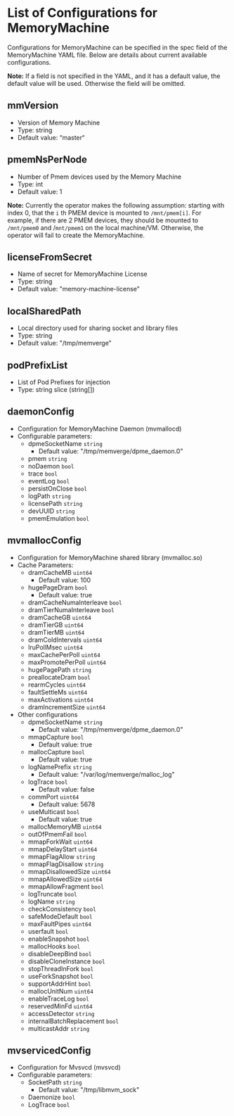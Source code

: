 # List of Configurations for MemoryMachine
Configurations for MemoryMachine can be specified in the spec field of the MemoryMachine YAML file. Below are details about current available configurations.

**Note:** If a field is not specified in the YAML, and it has a default value, the default value will be used. Otherwise the field will be omitted.

## mmVersion

- Version of Memory Machine
- Type: string
- Default value: “master“

## pmemNsPerNode

- Number of Pmem devices used by the Memory Machine
- Type: int
- Default value: 1

**Note:** Currently the operator makes the following assumption: starting with index 0, that the `i` th PMEM device is mounted to `/mnt/pmem[i]`. For example, if there are 2 PMEM devices, they should be mounted to `/mnt/pmem0` and /`mnt/pmem1` on the local machine/VM. Otherwise, the operator will fail to create the MemoryMachine.

## licenseFromSecret

- Name of secret for MemoryMachine License
- Type: string
- Default value: "memory-machine-license"

## localSharedPath

- Local directory used for sharing socket and library files
- Type: string
- Default value: "/tmp/memverge"

## podPrefixList

- List of Pod Prefixes for injection
- Type: string slice (string[])

## daemonConfig

- Configuration for MemoryMachine Daemon (mvmallocd)
- Configurable parameters:
    - dpmeSocketName `string`
        - Default value: "/tmp/memverge/dpme_daemon.0"
    - pmem `string`
    - noDaemon `bool`
    - trace `bool`
	- eventLog `bool`
	- persistOnClose `bool`
	- logPath `string`
	- licensePath `string`
	- devUUID `string`
	- pmemEmulation `bool`
        
## mvmallocConfig

- Configuration for MemoryMachine shared library (mvmalloc.so)
- Cache Parameters:
	- dramCacheMB `uint64`
    	- Default value: 100
	- hugePageDram `bool`
    	- Default value: true
	- dramCacheNumaInterleave `bool`
	- dramTierNumaInterleave `bool`
	- dramCacheGB `uint64`
	- dramTierGB `uint64`
	- dramTierMB `uint64`
	- dramColdIntervals `uint64`
	- lruPollMsec `uint64`
	- maxCachePerPoll `uint64`
	- maxPromotePerPoll `uint64`
	- hugePagePath `string`
	- preallocateDram `bool`
	- rearmCycles `uint64`
	- faultSettleMs `uint64`
	- maxActivations `uint64`
	- dramIncrementSize `uint64`
- Other configurations
	- dpmeSocketName `string`
    	- Default value: "/tmp/memverge/dpme_daemon.0"
	- mmapCapture `bool`
    	- Default value: true
	- mallocCapture `bool`
    	- Default value: true
	- logNamePrefix `string`
    	- Default value: "/var/log/memverge/malloc_log"
	- logTrace `bool`
    	- Default value: false
	- commPort `uint64`
    	- Default value: 5678
	- useMulticast `bool`
    	- Default value: true
	- mallocMemoryMB `uint64`
	- outOfPmemFail `bool`
	- mmapForkWait `uint64`
	- mmapDelayStart `uint64`
	- mmapFlagAllow `string`
	- mmapFlagDisallow `string`
	- mmapDisallowedSize `uint64`
	- mmapAllowedSize `uint64`
	- mmapAllowFragment `bool`
	- logTruncate `bool`
	- logName `string`
	- checkConsistency `bool`
	- safeModeDefault `bool`
	- maxFaultPipes `uint64`
	- userfault `bool`
	- enableSnapshot `bool`
	- mallocHooks `bool`
	- disableDeepBind `bool`
	- disableCloneInstance `bool`
	- stopThreadInFork `bool`
	- useForkSnapshot `bool`
	- supportAddrHint `bool`
	- mallocUnitNum `uint64`
	- enableTraceLog `bool`
	- reservedMinFd `uint64`
	- accessDetector `string`
	- internalBatchReplacement `bool`
	- multicastAddr `string`

## mvservicedConfig

- Configuration for Mvsvcd (mvsvcd)
- Configurable parameters:
  - SocketPath `string`
    - Default value: "/tmp/libmvm_sock"
  - Daemonize `bool`
  - LogTrace `bool`